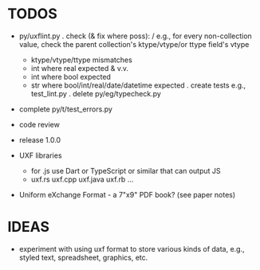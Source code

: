 # TODOS

- py/uxflint.py
  . check (& fix where poss):
    / e.g., for every non-collection value, check the parent collection's ktype/vtype/or ttype field's vtype
    * ktype/vtype/ttype mismatches
    * int where real expected & v.v.
    * int where bool expected
    * str where bool/int/real/date/datetime expected
  . create tests e.g., test\_lint.py
  . delete py/eg/typecheck.py

- complete py/t/test\_errors.py

- code review

- release 1.0.0

- UXF libraries
    - for .js use Dart or TypeScript or similar that can output JS
    - uxf.rs uxf.cpp uxf.java uxf.rb ...

- Uniform eXchange Format - a 7"x9" PDF book? (see paper notes)

# IDEAS

- experiment with using uxf format to store various kinds of data,
  e.g., styled text, spreadsheet, graphics, etc.
